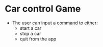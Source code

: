 # Car control Game


- The user can input a command to either: 
  - start a car 
  - stop a car
  - quit from the app

